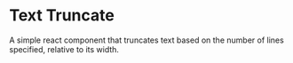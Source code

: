 # Text Truncate

A simple react component that truncates text based on the number of lines specified, relative to its width.
